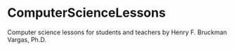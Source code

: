 # ComputerScienceLessons
Computer science lessons for students and teachers by Henry F. Bruckman Vargas, Ph.D.
